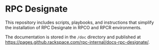 # RPC Designate

This repository includes scripts, playbooks, and instructions that simplify
the installation of RPC Designate in RPCO and RPCR environments.

The documentation is stored in the `/doc` directory and published at
https://pages.github.rackspace.com/rpc-internal/docs-rpc-designate/.
